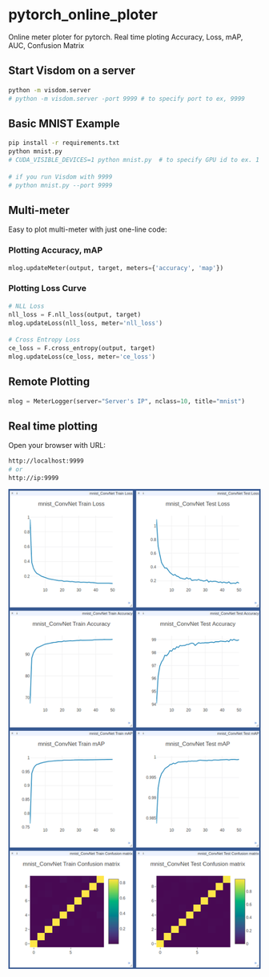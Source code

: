 # pytorch_online_ploter
Online meter ploter for pytorch. Real time ploting Accuracy, Loss, mAP, AUC, Confusion Matrix 

## Start Visdom on a server

```bash
python -m visdom.server
# python -m visdom.server -port 9999 # to specify port to ex, 9999
```

## Basic MNIST Example

```bash
pip install -r requirements.txt
python mnist.py
# CUDA_VISIBLE_DEVICES=1 python mnist.py  # to specify GPU id to ex. 1

# if you run Visdom with 9999
# python mnist.py --port 9999
```

## Multi-meter

Easy to plot multi-meter with just one-line code:

### Plotting Accuracy, mAP

```python
mlog.updateMeter(output, target, meters={'accuracy', 'map'})
```

### Plotting Loss Curve

```python
# NLL Loss
nll_loss = F.nll_loss(output, target)
mlog.updateLoss(nll_loss, meter='nll_loss')

# Cross Entropy Loss
ce_loss = F.cross_entropy(output, target)
mlog.updateLoss(ce_loss, meter='ce_loss')
```

## Remote Plotting

```python
mlog = MeterLogger(server="Server's IP", nclass=10, title="mnist")
```

## Real time plotting 

Open your browser with URL: 
```bash
http://localhost:9999
# or
http://ip:9999
```

![visdom.png](visdom.png)
